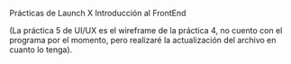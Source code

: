 Prácticas de Launch X
Introducción al FrontEnd



(La práctica 5 de UI/UX es el wireframe de la práctica 4, no cuento con el programa por el momento, pero realizaré la actualización del archivo en cuanto lo tenga).
